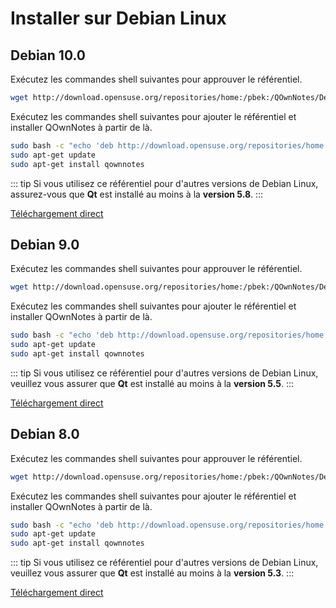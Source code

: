 # Installer sur Debian Linux

## Debian 10.0

Exécutez les commandes shell suivantes pour approuver le référentiel.

```bash
wget http://download.opensuse.org/repositories/home:/pbek:/QOwnNotes/Debian_10/Release.key -O - | sudo apt-key add -
```

Exécutez les commandes shell suivantes pour ajouter le référentiel et installer QOwnNotes à partir de là.

```bash
sudo bash -c "echo 'deb http://download.opensuse.org/repositories/home:/pbek:/QOwnNotes/Debian_10/ /' >> /etc/apt/sources.list.d/qownnotes.list"
sudo apt-get update
sudo apt-get install qownnotes
```

::: tip
Si vous utilisez ce référentiel pour d'autres versions de Debian Linux, assurez-vous que **Qt** est installé au moins à la **version 5.8**.
:::

[Téléchargement direct](https://download.opensuse.org/repositories/home:/pbek:/QOwnNotes/Debian_10)

## Debian 9.0

Exécutez les commandes shell suivantes pour approuver le référentiel.

```bash
wget http://download.opensuse.org/repositories/home:/pbek:/QOwnNotes/Debian_9.0/Release.key -O - | sudo apt-key add -
```

Exécutez les commandes shell suivantes pour ajouter le référentiel et installer QOwnNotes à partir de là.

```bash
sudo bash -c "echo 'deb http://download.opensuse.org/repositories/home:/pbek:/QOwnNotes/Debian_9.0/ /' >> /etc/apt/sources.list.d/qownnotes.list"
sudo apt-get update
sudo apt-get install qownnotes
```

::: tip
Si vous utilisez ce référentiel pour d'autres versions de Debian Linux, veuillez vous assurer que **Qt** est installé au moins à la **version 5.5**.
:::

[Téléchargement direct](https://download.opensuse.org/repositories/home:/pbek:/QOwnNotes/Debian_9.0)

## Debian 8.0

Exécutez les commandes shell suivantes pour approuver le référentiel.

```bash
wget http://download.opensuse.org/repositories/home:/pbek:/QOwnNotes/Debian_8.0/Release.key -O - | sudo apt-key add -
```

Exécutez les commandes shell suivantes pour ajouter le référentiel et installer QOwnNotes à partir de là.

```bash
sudo bash -c "echo 'deb http://download.opensuse.org/repositories/home:/pbek:/QOwnNotes/Debian_8.0/ /' >> /etc/apt/sources.list.d/qownnotes.list"
sudo apt-get update
sudo apt-get install qownnotes
```

::: tip
Si vous utilisez ce référentiel pour d'autres versions de Debian Linux, veuillez vous assurer que **Qt** est installé au moins à la **version 5.3**.
:::

[Téléchargement direct](https://download.opensuse.org/repositories/home:/pbek:/QOwnNotes/Debian_8.0)
